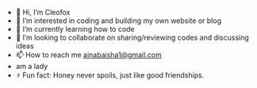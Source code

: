 - 👋 Hi, I’m Cleofox
- 👀 I’m interested in coding and building my own website or blog
- 🌱 I’m currently learning how to code
- 💞️ I’m looking to collaborate on sharing/reviewing codes and discussing ideas
- 📫 How to reach me ainabaisha1@gmail.com
-    am a lady
- ⚡ Fun fact: Honey never spoils, just like good friendships.

<!---
Shiba1980/Shiba1980 is a ✨ special ✨ repository because its `README.md` (this file) appears on your GitHub profile.
You can click the Preview link to take a look at your changes.
--->
